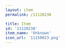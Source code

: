 ```yaml
---
layout: item
permalink: /11120238

title: Item
id: '11120238'
item_name: 'Unknown'
icon_url: '11150023.png'
---
```

